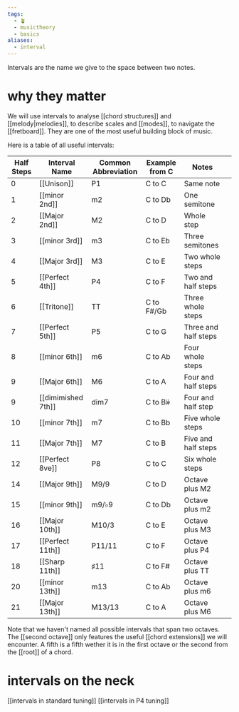 ```yaml
---
tags:
  - 🪴
  - musictheory
  - basics
aliases:
  - interval
---
```

Intervals are the name we give to the space between two notes. 
# why they matter
We will use intervals to analyse [[chord structures]] and [[melody|melodies]], to describe scales and [[modes]], to navigate the [[fretboard]]. They are one of the most useful building block of music. 

Here is a table of all useful intervals:

| Half Steps | Interval Name      | Common Abbreviation | Example from C | Notes                |     |
| ---------- | ------------------ | ------------------- | -------------- | -------------------- | --- |
| 0          | [[Unison]]         | P1                  | C to C         | Same note            |     |
| 1          | [[minor 2nd]]      | m2                  | C to Db        | One semitone         |     |
| 2          | [[Major 2nd]]      | M2                  | C to D         | Whole step           |     |
| 3          | [[minor 3rd]]      | m3                  | C to Eb        | Three semitones      |     |
| 4          | [[Major 3rd]]      | M3                  | C to E         | Two whole steps      |     |
| 5          | [[Perfect 4th]]    | P4                  | C to F         | Two and half steps   |     |
| 6          | [[Tritone]]        | TT                  | C to F#/Gb     | Three whole steps    |     |
| 7          | [[Perfect 5th]]    | P5                  | C to G         | Three and half steps |     |
| 8          | [[minor 6th]]      | m6                  | C to Ab        | Four whole steps     |     |
| 9          | [[Major 6th]]      | M6                  | C to A         | Four and half steps  |     |
| 9          | [[dimimished 7th]] | dim7                | C to B𝄫       | Four and half step   |     |
| 10         | [[minor 7th]]      | m7                  | C to Bb        | Five whole steps     |     |
| 11         | [[Major 7th]]      | M7                  | C to B         | Five and half steps  |     |
| 12         | [[Perfect 8ve]]    | P8                  | C to C         | Six whole steps      |     |
| 14         | [[Major 9th]]      | M9/9                | C to D         | Octave plus M2       |     |
| 15         | [[minor 9th]]      | m9/♭9               | C to Db        | Octave plus m2       |     |
| 16         | [[Major 10th]]     | M10/3               | C to E         | Octave plus M3       |     |
| 17         | [[Perfect 11th]]   | P11/11              | C to F         | Octave plus P4       |     |
| 18         | [[Sharp 11th]]     | ♯11                 | C to F#        | Octave plus TT       |     |
| 20         | [[minor 13th]]     | m13                 | C to Ab        | Octave plus m6       |     |
| 21         | [[Major 13th]]     | M13/13              | C to A         | Octave plus M6       |     |

Note that we haven't named all possible intervals that span two octaves. The [[second octave]] only features the useful [[chord extensions]] we will encounter. A fifth is a fifth wether it is in the first octave or the second from the [[root]] of a chord. 

# intervals on the neck
[[intervals in standard tuning]]
[[intervals in P4 tuning]]